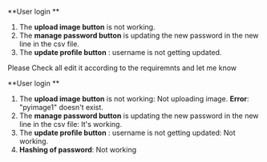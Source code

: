 **User login **
1. The **upload image button** is not working.  
2. The **manage password button** is updating the new password in the new line in the csv file.
3. The **update profile button** : username is not getting updated.


Please Check all edit it according to the requiremnts and let me know 

**User login **
1. The **upload image button** is not working: Not uploading image. **Error**: "pyimage1" doesn't exist.
2. The **manage password button** is updating the new password in the new line in the csv file: It's working.
3. The **update profile button** : username is not getting updated: Not working.
4. **Hashing of password**: Not working

